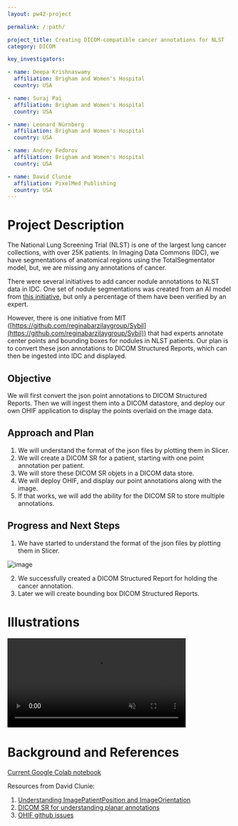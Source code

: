 ```yaml
---
layout: pw42-project

permalink: /:path/

project_title: Creating DICOM-compatible cancer annotations for NLST
category: DICOM

key_investigators:

- name: Deepa Krishnaswamy
  affiliation: Brigham and Women's Hospital
  country: USA

- name: Suraj Pai
  affiliation: Brigham and Women's Hospital
  country: USA

- name: Leonard Nürnberg
  affiliation: Brigham and Women's Hospital
  country: USA

- name: Andrey Fedorov
  affiliation: Brigham and Women's Hospital
  country: USA

- name: David Clunie
  affiliation: PixelMed Publishing
  country: USA
---
```


# Project Description

<!-- Add a short paragraph describing the project. -->


The National Lung Screening Trial (NLST) is one of the largest lung cancer collections, with over 25K patients. In Imaging Data Commons (IDC), we have segmentations of anatomical regions using the TotalSegmentator model, but, we are missing any annotations of cancer.

There were several initiatives to add cancer nodule annotations to NLST data in IDC. One set of nodule segmentations was created from an AI model from [this initiative]([https://zenodo.org/records/10081112](https://zenodo.org/records/10081112)), but only a percentage of them have been  verified by an expert.

However, there is one initiative from MIT ([https://github.com/reginabarzilaygroup/Sybil](https://github.com/reginabarzilaygroup/Sybil)) that had experts annotate center points and bounding boxes for nodules in NLST patients. Our plan is to convert these json annotations to DICOM Structured Reports, which can then be ingested into IDC and displayed.



## Objective

<!-- Describe here WHAT you would like to achieve (what you will have as end result). -->


We will first convert the json point annotations to DICOM Structured Reports. Then we will ingest them into a DICOM datastore, and deploy our own OHIF application to display the points overlaid on the image data.




## Approach and Plan

<!-- Describe here HOW you would like to achieve the objectives stated above. -->


1. We will understand the format of the json files by plotting them in Slicer.
2. We will create a DICOM SR for a patient, starting with one point annotation per patient.
3. We will store these DICOM SR objets in a DICOM data store.
4. We will deploy OHIF, and display our point annotations along with the image.
5. If that works, we will add the ability for the DICOM SR to store multiple annotations.



## Progress and Next Steps

<!-- Update this section as you make progress, describing of what you have ACTUALLY DONE.
     If there are specific steps that you could not complete then you can describe them here, too. -->


1. We have started to understand the format of the json files by plotting them in Slicer.

![image](https://github.com/user-attachments/assets/2bd2dc91-378b-42fa-bc0b-47e5b8051064)

2. We successfully created a DICOM Structured Report for holding the cancer annotation.
3. Later we will create bounding box DICOM Structured Reports.


# Illustrations

<!-- Add pictures and links to videos that demonstrate what has been accomplished. -->

<video
   controls muted
   src="https://github.com/user-attachments/assets/e2fa70b3-4422-492c-b82c-9e6193003385"
   style="max-height:640px; min-height: 200px">
 </video>


# Background and References

<!-- If you developed any software, include link to the source code repository.
     If possible, also add links to sample data, and to any relevant publications. -->

[Current Google Colab notebook](https://colab.research.google.com/drive/1E_LkCbCqhJTLJ__TPMjNt7bx7tyL-cyw?usp=sharing)

Resources from David Clunie:
1. [Understanding ImagePatientPosition and ImageOrientation](https://dicom.nema.org/medical/dicom/current/output/chtml/part03/sect_C.7.6.2.html)
2. [DICOM SR for understanding planar annotations](https://www.researchgate.net/publication/353243563_DICOM_SR_for_communicating_planar_annotations_-_An_Imaging_Data_Commons_IDC_White_Paper)
3. [OHIF github issues](https://github.com/OHIF/Viewers/issues/1215)
